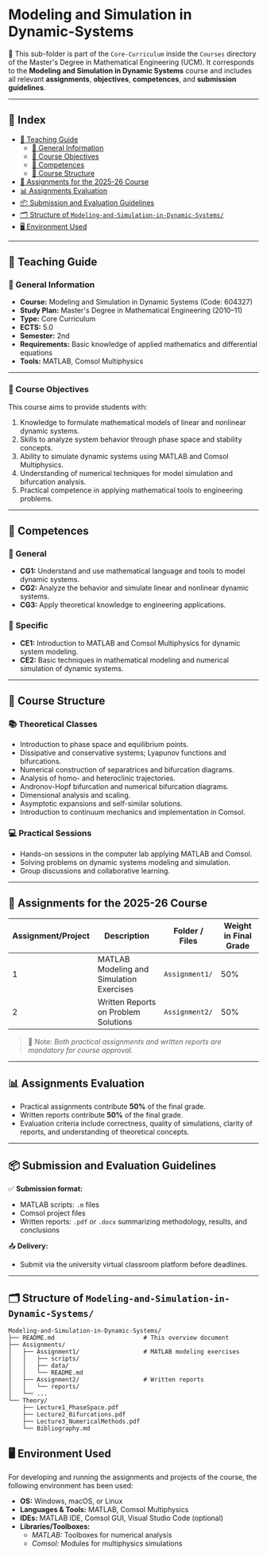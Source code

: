 # Modeling and Simulation in Dynamic-Systems

📁 This sub-folder is part of the `Core-Curriculum` inside the `Courses` directory of the Master's Degree in Mathematical Engineering (UCM). It corresponds to the **Modeling and Simulation in Dynamic Systems** course and includes all relevant **assignments**, **objectives**, **competences**, and **submission guidelines**.

---

## 📑 Index

- [📘 Teaching Guide](#-teaching-guide)  
  - [📌 General Information](#-general-information)  
  - [🎯 Course Objectives](#-course-objectives)  
  - [🧠 Competences](#-competences)  
  - [🔄 Course Structure](#-course-structure)  
- [🧪 Assignments for the 2025-26 Course](#-assignments-for-the-2025-26-course)  
- [📊 Assignments Evaluation](#-assignments-evaluation)  
- [📦 Submission and Evaluation Guidelines](#-submission-and-evaluation-guidelines)  
- [🗂️ Structure of `Modeling-and-Simulation-in-Dynamic-Systems/`](#structure-modeling-and-simulation-in-dynamic-systems)  
- [🖥️ Environment Used](#-environment-used)

---

## 📘 Teaching Guide

### 📌 General Information

- **Course:** Modeling and Simulation in Dynamic Systems (Code: 604327)  
- **Study Plan:** Master's Degree in Mathematical Engineering (2010–11)  
- **Type:** Core Curriculum  
- **ECTS:** 5.0  
- **Semester:** 2nd  
- **Requirements:** Basic knowledge of applied mathematics and differential equations  
- **Tools:** MATLAB, Comsol Multiphysics

---

### 🎯 Course Objectives

This course aims to provide students with:

1. Knowledge to formulate mathematical models of linear and nonlinear dynamic systems.
2. Skills to analyze system behavior through phase space and stability concepts.
3. Ability to simulate dynamic systems using MATLAB and Comsol Multiphysics.
4. Understanding of numerical techniques for model simulation and bifurcation analysis.
5. Practical competence in applying mathematical tools to engineering problems.

---

## 🧠 Competences

### 🔹 General

- **CG1:** Understand and use mathematical language and tools to model dynamic systems.  
- **CG2:** Analyze the behavior and simulate linear and nonlinear dynamic systems.  
- **CG3:** Apply theoretical knowledge to engineering applications.

### 🔹 Specific

- **CE1:** Introduction to MATLAB and Comsol Multiphysics for dynamic system modeling.  
- **CE2:** Basic techniques in mathematical modeling and numerical simulation of dynamic systems.

---

## 🔄 Course Structure

### 📚 Theoretical Classes

- Introduction to phase space and equilibrium points.  
- Dissipative and conservative systems; Lyapunov functions and bifurcations.  
- Numerical construction of separatrices and bifurcation diagrams.  
- Analysis of homo- and heteroclinic trajectories.  
- Andronov-Hopf bifurcation and numerical bifurcation diagrams.  
- Dimensional analysis and scaling.  
- Asymptotic expansions and self-similar solutions.  
- Introduction to continuum mechanics and implementation in Comsol.

### 💻 Practical Sessions

- Hands-on sessions in the computer lab applying MATLAB and Comsol.  
- Solving problems on dynamic systems modeling and simulation.  
- Group discussions and collaborative learning.

---

## 🧪 Assignments for the 2025-26 Course

| Assignment/Project | Description                                | Folder / Files                    | Weight in Final Grade |
|--------------------|--------------------------------------------|----------------------------------|------------------------|
| 1                  | MATLAB Modeling and Simulation Exercises  | `Assignment1/`                   | 50%                   |
| 2                  | Written Reports on Problem Solutions      | `Assignment2/`                   | 50%                   |

> 📌 Note: *Both practical assignments and written reports are mandatory for course approval.*

---

## 📊 Assignments Evaluation

- Practical assignments contribute **50%** of the final grade.  
- Written reports contribute **50%** of the final grade.  
- Evaluation criteria include correctness, quality of simulations, clarity of reports, and understanding of theoretical concepts.

---

## 📦 Submission and Evaluation Guidelines

✅ **Submission format:**

- MATLAB scripts: `.m` files  
- Comsol project files  
- Written reports: `.pdf` or `.docx` summarizing methodology, results, and conclusions

📤 **Delivery:**

- Submit via the university virtual classroom platform before deadlines.

---

## 🗂️ Structure of `Modeling-and-Simulation-in-Dynamic-Systems/`

```plaintext
Modeling-and-Simulation-in-Dynamic-Systems/
├── README.md                         # This overview document
├── Assignments/
│   ├── Assignment1/                  # MATLAB modeling exercises
│   │   ├── scripts/
│   │   ├── data/
│   │   └── README.md
│   ├── Assignment2/                  # Written reports
│   │   └── reports/
│   └── ...
└── Theory/
    ├── Lecture1_PhaseSpace.pdf
    ├── Lecture2_Bifurcations.pdf
    ├── Lecture3_NumericalMethods.pdf
    └── Bibliography.md
```
## 🖥️ Environment Used

For developing and running the assignments and projects of the course, the following environment has been used:

- **OS:** Windows, macOS, or Linux  
- **Languages & Tools:** MATLAB, Comsol Multiphysics  
- **IDEs:** MATLAB IDE, Comsol GUI, Visual Studio Code (optional)  
- **Libraries/Toolboxes:**  
  - *MATLAB:* Toolboxes for numerical analysis  
  - *Comsol:* Modules for multiphysics simulations

